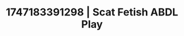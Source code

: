 ---
categories:
- Self-pleasure
- Mindful sex
- Romantasy erotica
- Whispers of pleasure
- Erotic hair pulling
image: /assets/images/1747183391298.jpg
layout: post
seo:
  description: Featured content with premium Scat Fetish, ABDL Play. HD images available.
  keywords: Scat Fetish, ABDL Play
  og_image: /assets/images/1747183391298.jpg
  schema_type: VisualArtwork
tags:
- '#1747183391298'
- ABDL Play
- Scat Fetish
title: 1747183391298 | Scat Fetish ABDL Play
---